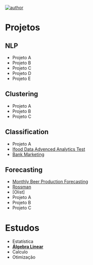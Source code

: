 [![author](https://img.shields.io/badge/author-alysson_guimarães-red.svg)](https://www.linkedin.com/in/guimaraesalysson/)
# Projetos<br>

## NLP
* Projeto A
* Projeto B
* Projeto C
* Projeto D
* Projeto E

## Clustering
* Projeto A
* Projeto B
* Projeto C

## Classification
* Projeto A
* [Ifood Data Advenced Analytics Test](https://github.com/k3ybladewielder/ifood)
* [Bank Marketing](https://github.com/k3ybladewielder/bank_marketing)

## **Forecasting**
* [Monthly Beer Production Forecasting](https://github.com/k3ybladewielder/beer)
* [Rossman](https://github.com/k3ybladewielder/rossmann)
* [Olist]
* Projeto A
* Projeto B
* Projeto C

# Estudos<br>
* Estatística
* [**Álgebra Linear**](https://github.com/k3ybladewielder/ds_studies)
* Calculo
* Otimização



